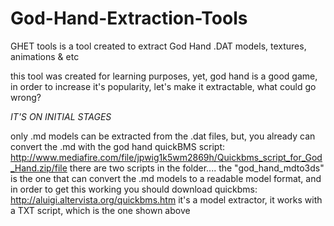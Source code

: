 # God-Hand-Extraction-Tools
GHET tools is a tool created to extract God Hand .DAT models, textures, animations &amp; etc


this tool was created for learning purposes, yet, god hand is a good game, in order to increase it's popularity, let's make it extractable, what could go wrong?

*IT'S ON INITIAL STAGES*

only .md models can be extracted from the .dat files, but, you already can convert the .md with the god hand quickBMS script: http://www.mediafire.com/file/jpwig1k5wm2869h/Quickbms_script_for_God_Hand.zip/file
there are two scripts in the folder.... the "god_hand_mdto3ds" is the one that can convert the .md models to a readable model format, and in order to get this working
you should download quickbms:
http://aluigi.altervista.org/quickbms.htm
it's a model extractor, it works with a TXT script, which is the one shown above
